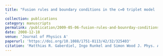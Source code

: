 ```yaml
---
title: "Fusion rules and boundary conditions in the c=0 triplet model
"
collection: publications
category: manuscripts
permalink: /publication/2009-05-06-fusion-rules-and-bounrday-conditions-in-the-c0-triplet-model
date: 2008-12-18
venue: 'Journal of Physics A'
paperurl: 'https://doi.org/10.1088/1751-8113/42/32/325403'
citation: 'Matthias R. Gaberdiel, Ingo Runkel and Simon Wood J. Phys. A: Math. Theor. 42, 325403 (2009)'
---
```

